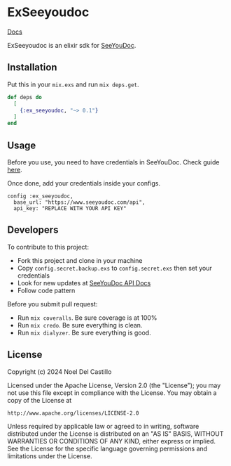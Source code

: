 # ExSeeyoudoc

[Docs](https://hexdocs.pm/ex_seeyoudoc)

ExSeeyoudoc is an elixir sdk for [SeeYouDoc](https://www.seeyoudoc.com). 

## Installation

Put this in your `mix.exs` and run `mix deps.get`.

```elixir
def deps do
  [
    {:ex_seeyoudoc, "~> 0.1"}
  ]
end
```

## Usage

Before you use, you need to have credentials in SeeYouDoc. Check guide [here](https://www.seeyoudoc.com/developer/api-reference/#authentication).

Once done, add your credentials inside your configs. 

```
config :ex_seeyoudoc,
  base_url: "https://www.seeyoudoc.com/api",
  api_key: "REPLACE WITH YOUR API KEY"
```

## Developers

To contribute to this project:

- Fork this project and clone in your machine
- Copy `config.secret.backup.exs` to `config.secret.exs` then set your credentials
- Look for new updates at [SeeYouDoc API Docs](https://www.seeyoudoc.com/developer/api-reference/)
- Follow code pattern 

Before you submit pull request:

- Run `mix coveralls`. Be sure coverage is at 100%
- Run `mix credo`. Be sure everything is clean.
- Run `mix dialyzer`. Be sure everything is good.

## License 
Copyright (c) 2024 Noel Del Castillo

Licensed under the Apache License, Version 2.0 (the "License");
you may not use this file except in compliance with the License.
You may obtain a copy of the License at 

    http://www.apache.org/licenses/LICENSE-2.0

Unless required by applicable law or agreed to in writing, software
distributed under the License is distributed on an "AS IS" BASIS,
WITHOUT WARRANTIES OR CONDITIONS OF ANY KIND, either express or implied.
See the License for the specific language governing permissions and
limitations under the License.

